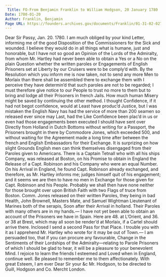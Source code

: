 ```yaml
---
 Title: FO-From Benjamin Franklin to William Hodgson, 20 January 1780
Date: 1780-01-20
Author: Franklin, Benjamin
Page URL: https://founders.archives.gov/documents/Franklin/01-31-02-0273
---
```


Dear Sir
Passy, Jan. 20. 1780.
I am much obliged by your kind Letter, informing me of the good Disposition of the Commissioners for the Sick and wounded. I believe they would do in all things what is humane, just and honorable, but I have not so good an Opinion of the Lords of the Admiralty, from whom Mr. Hartley had never been able to obtain a Yes or a No on the plain Question whether the written paroles or Engagements of English Prisoners set at Liberty by our Cruisers were to be comply’d with. By the Resolution which you inform me is now taken, not to send any more Men to Morlaix than there shall be assembled there to exchange them with I perceive they have determin’d that such paroles are not to be regarded; I must therefore give notice to our People to trust no more to them but to bring and lodge all their Prisoners in french Jails. How much human Misery might be saved by continuing the other method. I thought Confidence, if it had not begot confidence, would at Least have produc’d Justice, but I was mistaken the English Navy has had the service of more than 200 seamen so released ever since may Last, had the Like Confidence been plac’d in us or even had those engagements been executed I should have sent over Directly from Holland in Dutch Bottoms without writing for a Passport, the Prisoners brought in there by Commodore Jones, which exceeded 500, and without waiting for the Agreement made a long time after between the french and English Embassadors for their Exchange. It is surprizing on how slight Grounds English men can think themselves disengaged from their Paroles given to Americans. There is a Captain Tetnall who with all his ships Company, was released at Boston, on his Promise to obtain in England the Release of a Capt. Robinson and his Company who were an equal Number. On his Arrival in England, he found Capt. Robinson already exchanged, and therefore, as Mr. Hartley informs me; judges himself quit of his engagement; and it seems we are then to have no men in Exchange for those given for Capt. Robinson and his People. Probably we shall then have none neither for those brought over upon British Faith with two Flags of truce from Boston. Comm. Jones released on their written Paroles, they being in bad Health, John Brownell, Masters Mate, and Samuel Wightman Lieutenant of Marines both of the serapis, Soon after their Arrival in holland. Their Paroles with many others are in my hands.— I have not yet been able to obtain an account of the Prisoners we have in Spain. Here are 48. at L’Orient, and 36. or 38 at Brest, which may all soon be render’d at Morlaix, if a Cartel should arrive there. Inclosed I send a second Pass for that Place. I trouble you with it as I apprehend Mr. Hartley who wrote for it may be out of Town.— I am persuaded too, that if you can procure any favourable, Change in the Sentiments of their Lordships of the Admiralty—relating to Parole Prisoners of which I should be glad to hear, it will be a pleasure to your benevolent Mind.
I rejoice to learn the friends I esteemed and Loved when in England, continue well. Be pleased to remember me to them affectionately. With great Esteem, I am ever Dear Sir your &c
Mr. Hodgson, to be directed to Guill, Hodgson and Co. Mercht London.

